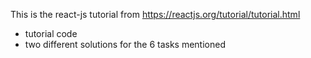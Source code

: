 This is the react-js tutorial from https://reactjs.org/tutorial/tutorial.html
- tutorial code
- two different solutions for the 6 tasks mentioned
